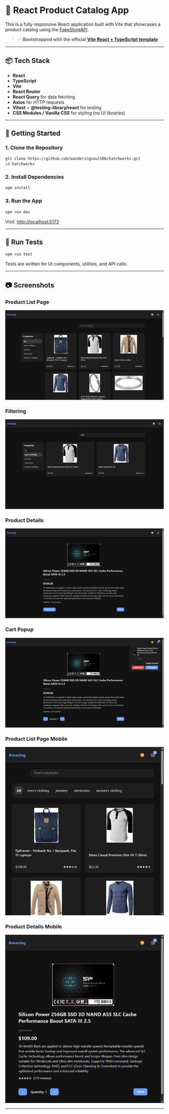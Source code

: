 # 🛒 React Product Catalog App

This is a fully responsive React application built with Vite that showcases a product catalog using the [FakeStoreAPI](https://fakestoreapi.com).

> ✅ **Bootstrapped with the official [Vite React + TypeScript template](https://github.com/vitejs/vite/tree/main/packages/create-vite/template-react-ts)**

---

## 📦 Tech Stack

- **React**
- **TypeScript**
- **Vite**
- **React Router**
- **React Query** for data fetching
- **Axios** for HTTP requests
- **Vitest** + **@testing-library/react** for testing
- **CSS Modules / Vanilla CSS** for styling (no UI libraries)

---

## 🚀 Getting Started

### 1. Clone the Repository

```bash
git clone https://github.com/wanderingsoul506/hatchworks.git
cd hatchworks
```

### 2. Install Dependencies

```bash
npm install
```

### 3. Run the App

```bash
npm run dev
```

Visit: [http://localhost:5173](http://localhost:5173)

---

## 🧪 Run Tests

```bash
npm run test
```

Tests are written for UI components, utilities, and API calls.

---

## 📷 Screenshots

### Product List Page

![Product List](public/screenshots/products-dark.png)

### Filtering

![Filtering](public/screenshots/products-filtered-dark.png)

### Product Details

![Product Details](public/screenshots/details-dark.png)

### Cart Popup

![Cart Popup](public/screenshots/cart.png)

### Product List Page Mobile

![Product List](public/screenshots/products-mobile.png)

### Product Details Mobile

![Product Details](public/screenshots/details-mobile.png)

---

